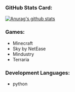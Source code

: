 ### GitHub Stats Card:
[![Anurag's github stats](https://github-readme-stats.vercel.app/api?username=purofle)](https://github.com/anuraghazra/github-readme-stats)
### Games:
- Minecraft
- Sky by NetEase
- Mindustry
- Terraria
### Development Languages:
- python
